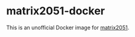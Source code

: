 # matrix2051-docker

This is an unofficial Docker image for [matrix2051](https://github.com/progval/matrix2051).
